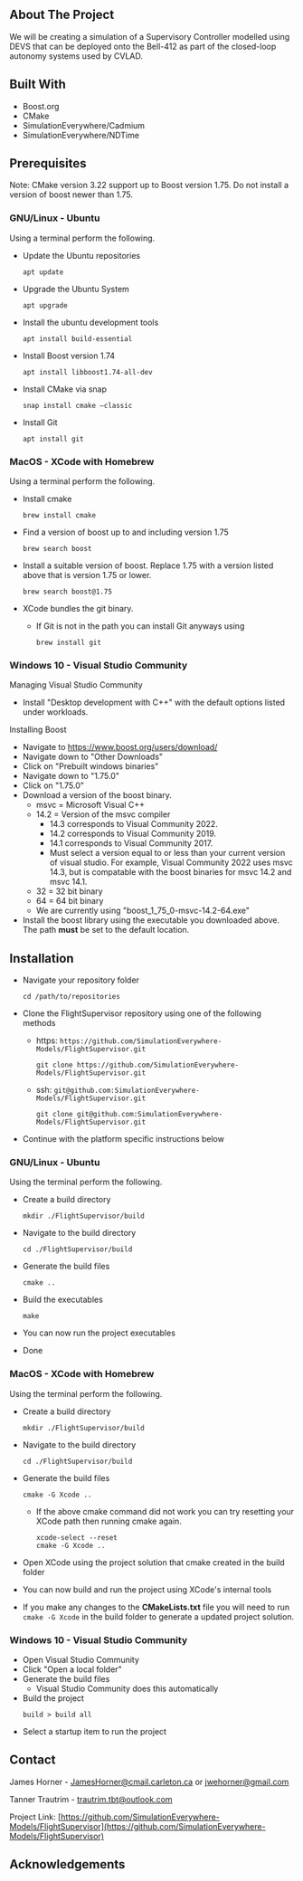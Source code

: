 ## About The Project

We will be creating a simulation of a Supervisory Controller modelled using
DEVS that can be deployed onto the Bell-412 as part of the closed-loop autonomy systems used by
CVLAD.

## Built With

* Boost<span>.</span>org
* CMake
* SimulationEverywhere/Cadmium
* SimulationEverywhere/NDTime

## Prerequisites

Note: CMake version 3.22 support up to Boost version 1.75. Do not install a version of boost newer than 1.75.

### GNU/Linux - Ubuntu

Using a terminal perform the following.

* Update the Ubuntu repositories

	```
	apt update
	```

* Upgrade the Ubuntu System

	```
	apt upgrade
	```

* Install the ubuntu development tools

	```
	apt install build-essential
	```

* Install Boost version 1.74

	```
	apt install libboost1.74-all-dev
	```

* Install CMake via snap

	```
	snap install cmake –classic
	```

* Install Git

	```
	apt install git
	```

### MacOS - XCode with Homebrew

Using a terminal perform the following.

* Install cmake
	```
	brew install cmake
	```

* Find a version of boost up to and including version 1.75
	```
	brew search boost
	```

* Install a suitable version of boost. Replace 1.75 with a version listed above that is version 1.75 or lower.
	```
	brew search boost@1.75
	```

* XCode bundles the git binary.
	* If Git is not in the path you can install Git anyways using
		```
		brew install git
		```

### Windows 10 - Visual Studio Community

Managing Visual Studio Community

* Install "Desktop development with C++" with the default options listed under workloads.

Installing Boost

* Navigate to https://www.boost.org/users/download/
* Navigate down to "Other Downloads"
* Click on "Prebuilt windows binaries"
* Navigate down to "1.75.0"
* Click on "1.75.0"
* Download a version of the boost binary.
	* msvc = Microsoft Visual C++
	* 14.2 = Version of the msvc compiler
		* 14.3 corresponds to Visual Community 2022.
		* 14.2 corresponds to Visual Community 2019.
		* 14.1 corresponds to Visual Community 2017.
		* Must select a version equal to or less than your current version of visual studio. For example, Visual Community 2022 uses msvc 14.3, but is compatable with the boost binaries for msvc 14.2 and msvc 14.1.
	* 32 = 32 bit binary
	* 64 = 64 bit binary
	* We are currently using "boost_1_75_0-msvc-14.2-64.exe"
* Install the boost library using the executable you downloaded above. The path **must** be set to the default location.

## Installation

* Navigate your repository folder

	```
	cd /path/to/repositories
	```

* Clone the FlightSupervisor repository using one of the following methods
	* https: `https://github.com/SimulationEverywhere-Models/FlightSupervisor.git`

		```
		git clone https://github.com/SimulationEverywhere-Models/FlightSupervisor.git
		```

	* ssh: `git@github.com:SimulationEverywhere-Models/FlightSupervisor.git`

		```
		git clone git@github.com:SimulationEverywhere-Models/FlightSupervisor.git
		```

* Continue with the platform specific instructions below

### GNU/Linux - Ubuntu

Using the terminal perform the following.

* Create a build directory

	```
	mkdir ./FlightSupervisor/build
	```

* Navigate to the build directory

	```
	cd ./FlightSupervisor/build
	```

* Generate the build files

	```
	cmake ..
	```

* Build the executables

	```
	make
	```

* You can now run the project executables
* Done

### MacOS - XCode with Homebrew

Using the terminal perform the following.

* Create a build directory

	```
	mkdir ./FlightSupervisor/build
	```

* Navigate to the build directory

	```
	cd ./FlightSupervisor/build
	```

* Generate the build files

	```
	cmake -G Xcode ..
	```

	* If the above cmake command did not work you can try resetting your XCode path then running cmake again.

		```
		xcode-select --reset
		cmake -G Xcode ..
		```

* Open XCode using the project solution that cmake created in the build folder
* You can now build and run the project using XCode's internal tools
* If you make any changes to the **CMakeLists.txt** file you will need to run `cmake -G Xcode` in the build folder to generate a updated project solution.

### Windows 10 - Visual Studio Community

* Open Visual Studio Community
* Click "Open a local folder"
* Generate the build files
	* Visual Studio Community does this automatically
* Build the project
	```
	build > build all
	```
* Select a startup item to run the project

## Contact

James Horner - JamesHorner@cmail.carleton.ca or jwehorner@gmail.com

Tanner Trautrim - trautrim.tbt@outlook.com

Project Link: [https://github.com/SimulationEverywhere-Models/FlightSupervisor](https://github.com/SimulationEverywhere-Models/FlightSupervisor)

## Acknowledgements
